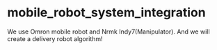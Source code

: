 # mobile_robot_system_integration
We use Omron mobile robot and Nrmk Indy7(Manipulator). And we will create a delivery robot algorithm!
